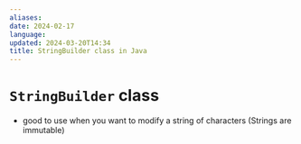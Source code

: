 ```yaml
---
aliases: 
date: 2024-02-17
language: 
updated: 2024-03-20T14:34
title: StringBuilder class in Java
---
```

# `StringBuilder` class
- good to use when you want to modify a string of characters (Strings are immutable)
